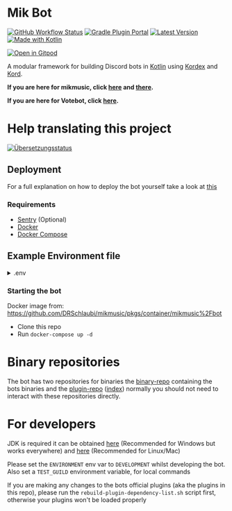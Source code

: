 # Mik Bot

[![GitHub Workflow Status](https://img.shields.io/github/workflow/status/DRSchlaubi/mikbot/CI?logo=github&style=flat-square)](https://github.com/DRSchlaubi/mikbot/actions/workflows/ci.yaml)
[![Gradle Plugin Portal](https://img.shields.io/gradle-plugin-portal/v/dev.schlaubi.mikbot.gradle-plugin?logo=gradle&style=flat-square)](https://plugins.gradle.org/plugin/dev.schlaubi.mikbot.gradle-plugin)
[![Latest Version](https://img.shields.io/maven-metadata/v?logo=apache%20maven&metadataUrl=https%3A%2F%2Fschlaubi.jfrog.io%2Fartifactory%2Fmikbot%2Fdev%2Fschlaubi%2Fmikbot-api%2Fmaven-metadata.xml&style=flat-square)](https://schlaubi.jfrog.io/ui/native/mikbot/dev/schlaubi/mikbot-api/)
[![Made with Kotlin](https://img.shields.io/badge/Made%20with-Kotlin-blueviolet?style=flat-square&logo=kotlin)](https://kotlinlang.org)

[![Open in Gitpod](https://gitpod.io/button/open-in-gitpod.svg)](https://gitpod.io/#https://github.com/DRSchlaubi/mikbot)

A modular framework for building Discord bots in [Kotlin](https://kotlinlang.org)
using [Kordex](https://github.com/Kord-Extensions/kord-extensions/) and [Kord](https://github.com/kordlib).

**If you are here for mikmusic, click [here](music) and [there](mikmusic-bot).**

**If you are here for Votebot, click [here](votebot).**

# Help translating this project
<a href="https://hosted.weblate.org/engage/mikbot/">
<img src="https://hosted.weblate.org/widgets/mikbot/-/287x66-grey.png" alt="Übersetzungsstatus" />
</a>

## Deployment

For a full explanation on how to deploy the bot yourself take a look at [this](./SETUP.md)

### Requirements

- [Sentry](https://sentry.io) (Optional)
- [Docker](https://docs.docker.com/get-docker/)
- [Docker Compose](https://docs.docker.com/compose/install/)

## Example Environment file

<details>
<summary>.env</summary>

```properties
ENVIRONMENT=PRODUCTION
SENTRY_TOKEN=<>
DISCORD_TOKEN=<>
MONGO_URL=mongodb://bot:bot@mongo
MONGO_DATABASE=bot_prod
LOG_LEVEL=DEBUG
BOT_OWNERS=416902379598774273
OWNER_GUILD=<>
UPDATE_PLUGINS=false #if you want to disable the auto updater
```

</details>

### Starting the bot

Docker image from: https://github.com/DRSchlaubi/mikmusic/pkgs/container/mikmusic%2Fbot

- Clone this repo
- Run `docker-compose up -d`

# Binary repositories

The bot has two repositories for binaries the [binary-repo](https://storage.googleapis.com/mikbot-binaries) containing
the bots binaries and the [plugin-repo](https://storage.googleapis.com/mikbot-plugins) 
([index](https://storage.googleapis.com/mikbot-plugins/plugins.json)) normally you should not need to interact with 
these repositories directly.

# For developers

JDK is required it can be obtained [here](https://adoptium.net) (Recommended for Windows but works everywhere)
and [here](https://sdkman.io/) (Recommended for Linux/Mac)

Please set the `ENVIRONMENT` env var to `DEVELOPMENT` whilst developing the bot.
Also set a `TEST_GUILD` environment variable, for local commands

If you are making any changes to the bots official plugins (aka the plugins in this repo),
please run the `rebuild-plugin-dependency-list.sh` script first, otherwise your plugins won't be loaded properly
